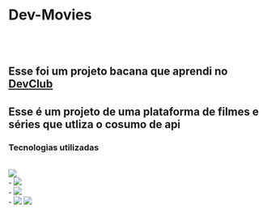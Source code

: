 <h1>Dev-Movies</h1>
<br>
<br>
<h2>Esse foi um projeto bacana que aprendi no <a href= "https//rodolfomori.com.br/devclub">DevClub</a></h2>
<h2>Esse é um projeto de uma plataforma de filmes e séries que utliza o cosumo de api  </h2>
<h3>Tecnologias utilizadas</h3>
<br>
<img src="https://img.shields.io/badge/HTML5-E34F26?style=for-the-badge&logo=html5&logoColor=white"/>
  <br>
- <img src="https://img.shields.io/badge/CSS3-1572B6?style=for-the-badge&logo=css3&logoColor=white"/>
<br>
- <img src="https://img.shields.io/badge/JavaScript-F7DF1E?style=for-the-badge&logo=javascript&logoColor=black"/>
<br>
- <img src="https://img.shields.io/badge/React-20232A?style=for-the-badge&logo=react&logoColor=61DAFB"/>
<img src="C:\Users\Fernanda\Desktop\Devclub\Aula1\dev-movies\src\assets\desktop dev-movies.png"/>

